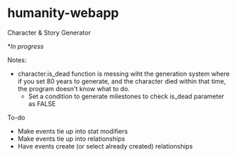# humanity-webapp

Character & Story Generator

**In progress*

Notes:
- character.is_dead function is messing wiht the generation system where if you set 80 years to generate, and the character died
within that time, the program doesn't know what to do. 
    - Set a condition to generate milestones to check is_dead parameter as FALSE

To-do
- Make events tie up into stat modifiers
- Make events tie up into relationships
- Have events create (or select already created) relationships